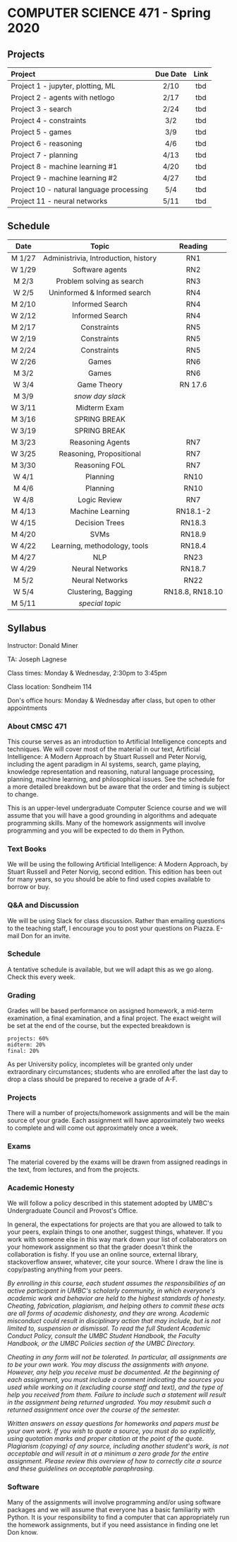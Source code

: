 # COMPUTER SCIENCE 471 - Spring 2020

## Projects


| Project                            |  Due Date   | Link   |
|:----------------------------------|:-----------:|:------:|
| Project 1 - jupyter, plotting, ML  | 2/10        | tbd    |
| Project 2 - agents with netlogo | 2/17 | tbd |
| Project 3 - search | 2/24 | tbd |
| Project 4 - constraints | 3/2 | tbd |
| Project 5 - games | 3/9 | tbd |
| Project 6 - reasoning | 4/6 | tbd |
| Project 7 - planning | 4/13 | tbd |
| Project 8 - machine learning #1 | 4/20 | tbd |
| Project 9 - machine learning #2 | 4/27 | tbd |
| Project 10 - natural language processing | 5/4 | tbd |
| Project 11 - neural networks | 5/11 | tbd |


## Schedule 

| Date          | Topic                        | Reading |
|:-------------:|:----------------------------:|:-------:|
| M 1/27        | Administrivia, Introduction, history |  RN1 |
| W 1/29 | Software agents | RN2 |
| M 2/3 | Problem solving as search | RN3 |
| W 2/5 | Uninformed & Informed search | RN4 |
| M 2/10 | Informed Search | RN4 |
| W 2/12 | Informed Search | RN4 |
| M 2/17 | Constraints | RN5 |
| W 2/19 | Constraints | RN5 |
| M 2/24 | Constraints | RN5 |
| W 2/26 | Games | RN6 |
| M 3/2 | Games | RN6 |
| W 3/4 | Game Theory | RN 17.6 |
| M 3/9 | _snow day slack_ | |
| W 3/11 | Midterm Exam | |
| M 3/16 | SPRING BREAK | |
| W 3/19 | SPRING BREAK | |
| M 3/23 | Reasoning Agents | RN7 |
| W 3/25 | Reasoning, Propositional | RN7 |
| M 3/30 | Reasoning FOL | RN7 |
| W 4/1 | Planning | RN10 |
| M 4/6 | Planning | RN10 |
| W 4/8 | Logic Review | RN7 |
| M 4/13 | Machine Learning | RN18.1-2 |
| W 4/15 | Decision Trees | RN18.3 |
| M 4/20 | SVMs | RN18.9 |
| W 4/22 | Learning, methodology, tools | RN18.4 |
| M 4/27 | NLP | RN23 |
| W 4/29 | Neural Networks | RN18.7 |
| M 5/2 | Neural Networks | RN22 |
| W 5/4 | Clustering, Bagging | RN18.8, RN18.10 |
| M 5/11 | _special topic_ |  |


## Syllabus

Instructor: Donald Miner

TA: Joseph Lagnese

Class times: Monday & Wednesday, 2:30pm to 3:45pm

Class location: Sondheim 114

Don's office hours: Monday & Wednesday after class, but open to other appointments


### About CMSC 471

This course serves as an introduction to Artificial Intelligence concepts and techniques. We will cover most of the material in our text, Artificial Intelligence: A Modern Approach by Stuart Russell and Peter Norvig, including the agent paradigm in AI systems, search, game playing, knowledge representation and reasoning, natural language processing, planning, machine learning, and philosophical issues. See the schedule for a more detailed breakdown but be aware that the order and timing is subject to change.

This is an upper-level undergraduate Computer Science course and we will assume that you will have a good grounding in algorithms and adequate programming skills. Many of the homework assignments will involve programming and you will be expected to do them in Python.

### Text Books

We will be using the following Artificial Intelligence: A Modern Approach, by Stuart Russell and Peter Norvig, second edition. This edition has been out for many years, so you should be able to find used copies available to borrow or buy.

### Q&A and Discussion

We will be using Slack for class discussion. Rather than emailing questions to the teaching staff, I encourage you to post your questions on Piazza. E-mail Don for an invite.

### Schedule
A tentative schedule is available, but we will adapt this as we go along. Check this every week.

### Grading

Grades will be based performance on assigned homework, a mid-term examination, a final examination, and a final project. The exact weight will be set at the end of the course, but the expected breakdown is

    projects: 60%
    midterm: 20%
    final: 20%

As per University policy, incompletes will be granted only under extraordinary circumstances; students who are enrolled after the last day to drop a class should be prepared to receive a grade of A-F.

### Projects

There will a number of projects/homework assignments and will be the main source of your grade. Each assignment will have approximately two weeks to complete and will come out approximately once a week.


### Exams

The material covered by the exams will be drawn from assigned readings in the text, from lectures, and from the projects.


### Academic Honesty

We will follow a policy described in this statement adopted by UMBC's Undergraduate Council and Provost's Office.

In general, the expectations for projects are that you are allowed to talk to your peers, explain things to one another, suggest things, whatever. If you work with someone else in this way mark down your list of collaborators on your homework assignment so that the grader doesn't think the collaboration is fishy. If you use an online source, external library, stackoverflow answer, whatever, cite your source. Where I draw the line is copy/pasting anything from your peers. 

*By enrolling in this course, each student assumes the responsibilities of an active participant in UMBC's scholarly community, in which everyone's academic work and behavior are held to the highest standards of honesty. Cheating, fabrication, plagiarism, and helping others to commit these acts are all forms of academic dishonesty, and they are wrong. Academic misconduct could result in disciplinary action that may include, but is not limited to, suspension or dismissal. To read the full Student Academic Conduct Policy, consult the UMBC Student Handbook, the Faculty Handbook, or the UMBC Policies section of the UMBC Directory.* 

*Cheating in any form will not be tolerated. In particular, all assignments are to be your own work. You may discuss the assignments with anyone. However, any help you receive must be documented. At the beginning of each assignment, you must include a comment indicating the sources you used while working on it (excluding course staff and text), and the type of help you received from them. Failure to include such a statement will result in the assignment being returned ungraded. You may resubmit such a returned assignment once over the course of the semester.*

*Written answers on essay questions for homeworks and papers must be your own work. If you wish to quote a source, you must do so explicitly, using quotation marks and proper citation at the point of the quote. Plagiarism (copying) of any source, including another student's work, is not acceptable and will result in at a minimum a zero grade for the entire assignment. Please review this overview of how to correctly cite a source and these guidelines on acceptable paraphrasing.*

### Software

Many of the assignments will involve programming and/or using software packages and we will assume that everyone has a basic familiarity with Python. It is your responsibility to find a computer that can appropriately run the homework assignments, but if you need assistance in finding one let Don know.
